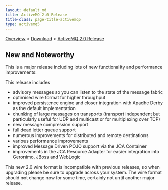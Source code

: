 ```yaml
---
layout: default_md
title: ActiveMQ 2.0 Release 
title-class: page-title-activemq5
type: activemq5
---
```


[Overview](overview) > [Download](download) > [ActiveMQ 2.0 Release](activemq-20-release)

New and Noteworthy
------------------

This is a major release including lots of new functionality and performance improvements:

This release includes

*   advisory messages so you can listen to the state of the message fabric
*   optimised wire format for higher throughput
*   improved persistence engine and closer integration with Apache Derby as the default implementation
*   chunking of large messages on transports (transport independent but particularly useful for UDP and multicast or for multiplexing over TCP)
*   new message compression support
*   full dead letter queue support
*   numerous improvements for distributed and remote destinations
*   various performance improvements
*   improved Message Driven POJO support via the JCA Container
*   improvements in the JCA Resource Adapter for easier integration into Geronimo, JBoss and WebLogic

This new 2.0 wire format is incompatible with previous releases, so when upgrading please be sure to upgrade across your system. The wire format should not change now for some time, certainly not until another major release.